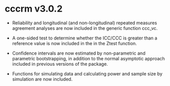 cccrm v3.0.2
=============

* Reliability and longitudinal (and non-longitudinal) repeated measures agreement analyses are now included in the generic function ccc_vc.

* A one-sided test to determine whether the ICC/CCC is greater than a reference value is now included in the in the Ztest function.

* Confidence intervals are now estimated by non-parametric and parametric bootstrapping, in addition to the normal asymptotic approach included in previous versions of the package.

* Functions for simulating data and calculating power and sample size by simulation are now included.